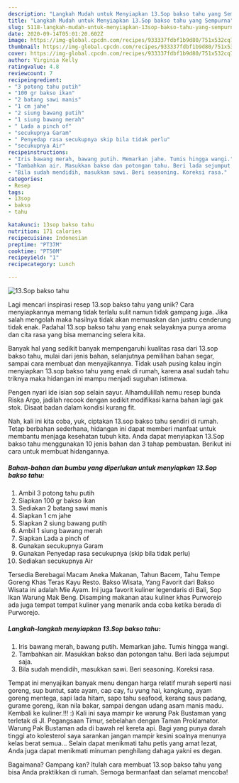 ```yaml
---
description: "Langkah Mudah untuk Menyiapkan 13.Sop bakso tahu yang Sempurna"
title: "Langkah Mudah untuk Menyiapkan 13.Sop bakso tahu yang Sempurna"
slug: 5118-langkah-mudah-untuk-menyiapkan-13sop-bakso-tahu-yang-sempurna
date: 2020-09-14T05:01:20.602Z
image: https://img-global.cpcdn.com/recipes/933337fdbf1b9d80/751x532cq70/13sop-bakso-tahu-foto-resep-utama.jpg
thumbnail: https://img-global.cpcdn.com/recipes/933337fdbf1b9d80/751x532cq70/13sop-bakso-tahu-foto-resep-utama.jpg
cover: https://img-global.cpcdn.com/recipes/933337fdbf1b9d80/751x532cq70/13sop-bakso-tahu-foto-resep-utama.jpg
author: Virginia Kelly
ratingvalue: 4.8
reviewcount: 7
recipeingredient:
- "3 potong tahu putih"
- "100 gr bakso ikan"
- "2 batang sawi manis"
- "1 cm jahe"
- "2 siung bawang putih"
- "1 siung bawang merah"
- " Lada a pinch of"
- "secukupnya Garam"
- " Penyedap rasa secukupnya skip bila tidak perlu"
- "secukupnya Air"
recipeinstructions:
- "Iris bawang merah, bawang putih. Memarkan jahe. Tumis hingga wangi."
- "Tambahkan air. Masukkan bakso dan potongan tahu. Beri lada sejumput saja."
- "Bila sudah mendidih, masukkan sawi. Beri seasoning. Koreksi rasa."
categories:
- Resep
tags:
- 13sop
- bakso
- tahu

katakunci: 13sop bakso tahu 
nutrition: 171 calories
recipecuisine: Indonesian
preptime: "PT37M"
cooktime: "PT50M"
recipeyield: "1"
recipecategory: Lunch

---
```



![13.Sop bakso tahu](https://img-global.cpcdn.com/recipes/933337fdbf1b9d80/751x532cq70/13sop-bakso-tahu-foto-resep-utama.jpg)

Lagi mencari inspirasi resep 13.sop bakso tahu yang unik? Cara menyiapkannya memang tidak terlalu sulit namun tidak gampang juga. Jika salah mengolah maka hasilnya tidak akan memuaskan dan justru cenderung tidak enak. Padahal 13.sop bakso tahu yang enak selayaknya punya aroma dan cita rasa yang bisa memancing selera kita.

Banyak hal yang sedikit banyak mempengaruhi kualitas rasa dari 13.sop bakso tahu, mulai dari jenis bahan, selanjutnya pemilihan bahan segar, sampai cara membuat dan menyajikannya. Tidak usah pusing kalau ingin menyiapkan 13.sop bakso tahu yang enak di rumah, karena asal sudah tahu triknya maka hidangan ini mampu menjadi suguhan istimewa.

Pengen nyari ide isian sop selain sayur. Alhamdulillah nemu resep bunda Riska Argo, jadilah recook dengan sedikit modifikasi karna bahan lagi gak stok. Disaat badan dalam kondisi kurang fit.


Nah, kali ini kita coba, yuk, ciptakan 13.sop bakso tahu sendiri di rumah. Tetap berbahan sederhana, hidangan ini dapat memberi manfaat untuk membantu menjaga kesehatan tubuh kita. Anda dapat menyiapkan 13.Sop bakso tahu menggunakan 10 jenis bahan dan 3 tahap pembuatan. Berikut ini cara untuk membuat hidangannya.

<!--inarticleads1-->

##### Bahan-bahan dan bumbu yang diperlukan untuk menyiapkan 13.Sop bakso tahu:

1. Ambil 3 potong tahu putih
1. Siapkan 100 gr bakso ikan
1. Sediakan 2 batang sawi manis
1. Siapkan 1 cm jahe
1. Siapkan 2 siung bawang putih
1. Ambil 1 siung bawang merah
1. Siapkan  Lada a pinch of
1. Gunakan secukupnya Garam
1. Gunakan  Penyedap rasa secukupnya (skip bila tidak perlu)
1. Sediakan secukupnya Air


Tersedia Berebagai Macam Aneka Makanan, Tahun Bacem, Tahu Tempe Goreng Khas Teras Kayu Resto. Bakso Wisata, Yang Favorit dari Bakso Wisata ini adalah Mie Ayam. Ini juga favorit kuliner legendaris di Bali, Sop Ikan Warung Mak Beng. Disamping makanan atau kuliner khas Purworejo ada juga tempat tempat kuliner yang menarik anda coba ketika berada di Purworejo. 

<!--inarticleads2-->

##### Langkah-langkah menyiapkan 13.Sop bakso tahu:

1. Iris bawang merah, bawang putih. Memarkan jahe. Tumis hingga wangi.
1. Tambahkan air. Masukkan bakso dan potongan tahu. Beri lada sejumput saja.
1. Bila sudah mendidih, masukkan sawi. Beri seasoning. Koreksi rasa.


Tempat ini menyajikan banyak menu dengan harga relatif murah seperti nasi goreng, sup buntut, sate ayam, cap cay, fu yung hai, kangkung, ayam goreng mentega, sapi lada hitam, sapo tahu seafood, kerang saus padang, gurame goreng, ikan nila bakar, sampai dengan udang asam manis madu. Kembali ke kuliner.!!! :) Kali ini saya mampir ke warung Pak Bustaman yang terletak di Jl. Pegangsaan Timur, sebelahan dengan Taman Proklamator. Warung Pak Bustaman ada di bawah rel kereta api. Bagi yang punya darah tinggi ato kolesterol saya sarankan jangan mampir kesini soalnya menunya kelas berat semua… Selain dapat menikmati tahu petis yang amat lezat, Anda juga dapat menikmati minuman penghilang dahaga yakni es degan. 

Bagaimana? Gampang kan? Itulah cara membuat 13.sop bakso tahu yang bisa Anda praktikkan di rumah. Semoga bermanfaat dan selamat mencoba!
